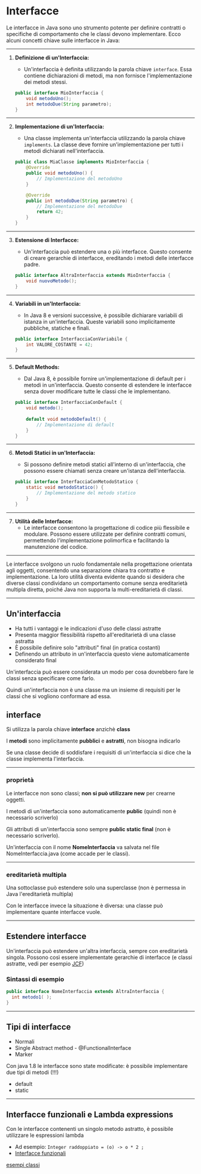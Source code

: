 # Interfacce

Le interfacce in Java sono uno strumento potente per definire contratti o specifiche di comportamento che le classi devono implementare. Ecco alcuni concetti chiave sulle interfacce in Java:

---

1. **Definizione di un'Interfaccia:**
   - Un'interfaccia è definita utilizzando la parola chiave `interface`. Essa contiene dichiarazioni di metodi, ma non fornisce l'implementazione dei metodi stessi.

   ```java
   public interface MioInterfaccia {
       void metodoUno();
       int metodoDue(String parametro);
   }
   ```

---


2. **Implementazione di un'Interfaccia:**
   - Una classe implementa un'interfaccia utilizzando la parola chiave `implements`. La classe deve fornire un'implementazione per tutti i metodi dichiarati nell'interfaccia.

   ```java
   public class MiaClasse implements MioInterfaccia {
       @Override
       public void metodoUno() {
           // Implementazione del metodoUno
       }

       @Override
       public int metodoDue(String parametro) {
           // Implementazione del metodoDue
           return 42;
       }
   }
   ```

---


3. **Estensione di Interfacce:**
   - Un'interfaccia può estendere una o più interfacce. Questo consente di creare gerarchie di interfacce, ereditando i metodi delle interfacce padre.

   ```java
   public interface AltraInterfaccia extends MioInterfaccia {
       void nuovoMetodo();
   }
   ```

---


4. **Variabili in un'Interfaccia:**
   - In Java 8 e versioni successive, è possibile dichiarare variabili di istanza in un'interfaccia. Queste variabili sono implicitamente pubbliche, statiche e finali.

   ```java
   public interface InterfacciaConVariabile {
       int VALORE_COSTANTE = 42;
   }
   ```

---


5. **Default Methods:**
   - Dal Java 8, è possibile fornire un'implementazione di default per i metodi in un'interfaccia. Questo consente di estendere le interfacce senza dover modificare tutte le classi che le implementano.

   ```java
   public interface InterfacciaConDefault {
       void metodo();
       
       default void metodoDefault() {
           // Implementazione di default
       }
   }
   ```

---


6. **Metodi Statici in un'Interfaccia:**
   - Si possono definire metodi statici all'interno di un'interfaccia, che possono essere chiamati senza creare un'istanza dell'interfaccia.

   ```java
   public interface InterfacciaConMetodoStatico {
       static void metodoStatico() {
           // Implementazione del metodo statico
       }
   }
   ```

---


7. **Utilità delle Interfacce:**
   - Le interfacce consentono la progettazione di codice più flessibile e modulare. Possono essere utilizzate per definire contratti comuni, permettendo l'implementazione polimorfica e facilitando la manutenzione del codice.

---


Le interfacce svolgono un ruolo fondamentale nella progettazione orientata agli oggetti, consentendo una separazione chiara tra contratto e implementazione. La loro utilità diventa evidente quando si desidera che diverse classi condividano un comportamento comune senza ereditarietà multipla diretta, poiché Java non supporta la multi-ereditarietà di classi.



---

## Un'interfaccia

* Ha tutti i vantaggi e le indicazioni d'uso delle classi astratte
* Presenta maggior flessibilità rispetto all'ereditarietà di una classe astratta
* È possibile definire solo "attributi" final (in pratica costanti)
* Definendo un attributo in un'interfaccia questo viene automaticamente considerato final

Un'interfaccia può essere considerata un modo per cosa dovrebbero fare le classi senza specificare come farlo.

Quindi un'interfaccia non è una classe ma un insieme di requisiti per le classi che si vogliono conformare ad essa.



## interface

Si utilizza la parola chiave **interface** anzichè **class**

I **metodi** sono implicitamente **pubblici** e **astratti**, non bisogna indicarlo

Se una classe decide di soddisfare i requisiti di un'interfaccia si dice che la classe implementa l'interfaccia.

---

### proprietà

Le interfacce non sono classi; **non si può utilizzare new** per crearne oggetti.

I metodi di un'interfaccia sono automaticamente **public** (quindi non è necessario scriverlo)

Gli attributi di un'interfaccia sono sempre **public static final** (non è necessario scriverlo).

Un'interfaccia con il nome **NomeInterfaccia** va salvata nel file NomeInterfaccia.java (come accade per le classi).

---

### ereditarietà multipla

Una sottoclasse può estendere solo una superclasse (non è permessa in Java l'ereditarietà multipla)

Con le interfacce invece la situazione è diversa: una classe può implementare quante interfacce vuole.

---

## Estendere interfacce

Un'interfaccia può estendere un'altra interfaccia, sempre con ereditarietà singola.
Possono così essere implementate gerarchie di interfacce (e classi astratte, vedi per esempio [JCF](./022_JCF_collezioni.md))

### Sintassi di esempio

```java
public interface NomeInterfaccia extends AltraInterfaccia {
  int metodo1( );
}
```

---

## Tipi di interfacce

* Normali
* Single Abstract method - @FunctionalInterface
* Marker

Con java 1.8 le interfacce sono state modificate: è possibile implementare due tipi di metodi (!!!)

* default
* static

---

## Interfacce funzionali e **Lambda expressions**

Con le interfacce contenenti un singolo metodo astratto, è possibile utilizzare le espressioni lambda

* Ad esempio: `Integer raddoppiato = (o) -> o * 2 ;`
* [Interfacce funzionali](./018_interfacce_funzionali.md)


[esempi classi](https://github.com/maboglia/CorsoJava/blob/master/esempi/05_OOP/)
